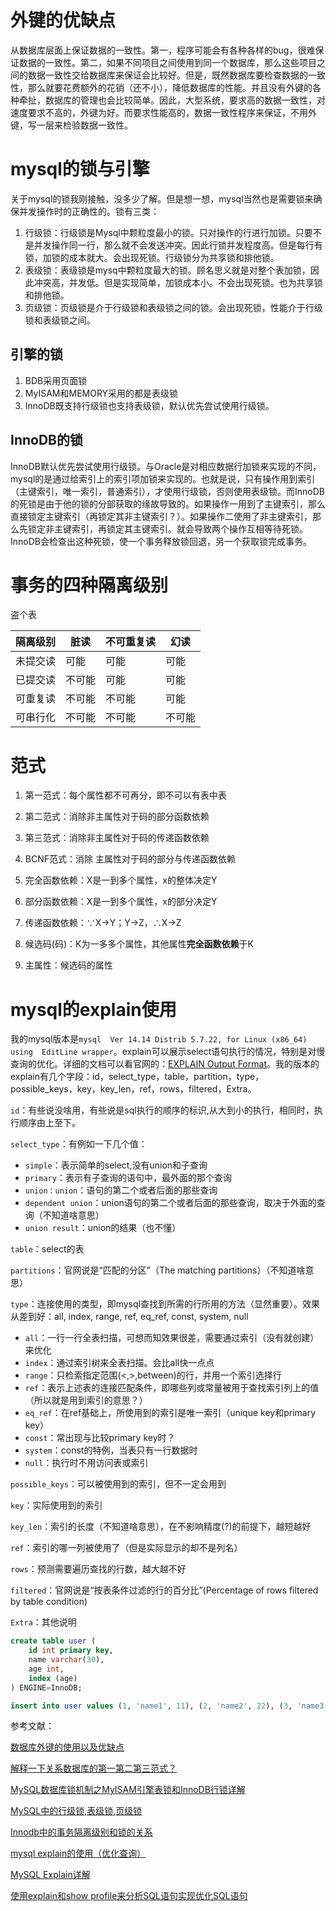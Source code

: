 # 外键的优缺点
从数据库层面上保证数据的一致性。第一，程序可能会有各种各样的bug，很难保证数据的一致性。第二，如果不同项目之间使用到同一个数据库，那么这些项目之间的数据一致性交给数据库来保证会比较好。但是，既然数据库要检查数据的一致性，那么就要花费额外的花销（还不小），降低数据库的性能。并且没有外键的各种牵扯，数据库的管理也会比较简单。因此，大型系统，要求高的数据一致性，对速度要求不高的，外键为好。而要求性能高的，数据一致性程序来保证，不用外键，写一层来检验数据一致性。

# mysql的锁与引擎
关于mysql的锁我刚接触，没多少了解。但是想一想，mysql当然也是需要锁来确保并发操作时的正确性的。锁有三类：

1. 行级锁：行级锁是Mysql中颗粒度最小的锁。只对操作的行进行加锁。只要不是并发操作同一行，那么就不会发送冲突。因此行锁并发程度高。但是每行有锁，加锁的成本就大。会出现死锁。行级锁分为共享锁和排他锁。
2. 表级锁：表级锁是mysq中颗粒度最大的锁。顾名思义就是对整个表加锁，因此冲突高，并发低。但是实现简单，加锁成本小。不会出现死锁。也为共享锁和排他锁。
3. 页级锁：页级锁是介于行级锁和表级锁之间的锁。会出现死锁，性能介于行级锁和表级锁之间。

## 引擎的锁
1. BDB采用页面锁
2. MyISAM和MEMORY采用的都是表级锁
3. InnoDB既支持行级锁也支持表级锁，默认优先尝试使用行级锁。

## InnoDB的锁
InnoDB默认优先尝试使用行级锁。与Oracle是对相应数据行加锁来实现的不同，mysql的是通过给索引上的索引项加锁来实现的。也就是说，只有操作用到索引（主键索引，唯一索引，普通索引），才使用行级锁，否则使用表级锁。而InnoDB的死锁是由于他的锁的分部获取的缘故导致的。如果操作一用到了主键索引，那么直接锁定主键索引（再锁定其非主键索引？）。如果操作二使用了非主键索引，那么先锁定非主键索引，再锁定其主键索引。就会导致两个操作互相等待死锁。InnoDB会检查出这种死锁，使一个事务释放锁回退，另一个获取锁完成事务。

# 事务的四种隔离级别
盗个表

|隔离级别|脏读|不可重复读|幻读|
|-------|----|---------|----|
|未提交读|可能|可能|可能|
|已提交读|不可能|可能|可能|
|可重复读|不可能|不可能|可能|
|可串行化|不可能|不可能|不可能|

# 范式
1. 第一范式：每个属性都不可再分，即不可以有表中表
2. 第二范式：消除非主属性对于码的部分函数依赖
3. 第三范式：消除非主属性对于码的传递函数依赖
4. BCNF范式：消除 主属性对于码的部分与传递函数依赖


1. 完全函数依赖：X是一到多个属性，x的整体决定Y
2. 部分函数依赖：X是一到多个属性，x的部分决定Y
3. 传递函数依赖：∵X→Y；Y→Z，∴X→Z
4. 候选码(码)：K为一多多个属性，其他属性**完全函数依赖**于K
5. 主属性：候选码的属性

# mysql的explain使用
我的mysql版本是`mysql  Ver 14.14 Distrib 5.7.22, for Linux (x86_64) using  EditLine wrapper`。explain可以展示select语句执行的情况，特别是对慢查询的优化。详细的文档可以看官网的：[EXPLAIN Output Format](https://dev.mysql.com/doc/refman/5.5/en/explain-output.html "EXPLAIN Output Format")。我的版本的explain有几个字段：id，select_type，table，partition，type，possible_keys，key，key_len，ref，rows，filtered，Extra。

`id`：有些说没啥用，有些说是sql执行的顺序的标识,从大到小的执行，相同时，执行顺序由上至下。

`select_type`：有例如一下几个值：
* `simple`：表示简单的select,没有union和子查询
* `primary`：表示有子查询的语句中，最外面的那个查询
* `union：union`：语句的第二个或者后面的那些查询
* `dependent union`：union语句的第二个或者后面的那些查询，取决于外面的查询（不知道啥意思）
* `union result`：union的结果（也不懂）

`table`：select的表

`partitions`：官网说是“匹配的分区”（The matching partitions）（不知道啥意思）

`type`：连接使用的类型，即mysql查找到所需的行所用的方法（显然重要）。效果从差到好：all, index,  range, ref, eq_ref, const, system, null
* `all`：一行一行全表扫描，可想而知效果很差，需要通过索引（没有就创建）来优化
* `index`：通过索引树来全表扫描。会比all快一点点
* `range`：只检索指定范围(<,>,between)的行，并用一个索引选择行
* `ref`：表示上述表的连接匹配条件，即哪些列或常量被用于查找索引列上的值（所以就是用到索引的意思？）
* `eq_ref`：在ref基础上，所使用到的索引是唯一索引（unique key和primary key）
* `const`：常出现与比较primary key时？
* `system`：const的特例，当表只有一行数据时
* `null`：执行时不用访问表或索引

`possible_keys`：可以被使用到的索引，但不一定会用到

`key`：实际使用到的索引

`key_len`：索引的长度（不知道啥意思），在不影响精度(?)的前提下，越短越好

`ref`：索引的哪一列被使用了（但是实际显示的却不是列名）

`rows`：预测需要遍历查找的行数，越大越不好

`filtered`：官网说是“按表条件过滤的行的百分比”(Percentage of rows filtered by table condition)

`Extra`：其他说明

```sql
create table user (
	id int primary key,
	name varchar(30),
	age int,
	index (age) 
) ENGINE=InnoDB;

insert into user values (1, 'name1', 11), (2, 'name2', 22), (3, 'name3', 33);
```

参考文献：

[数据库外键的使用以及优缺点](http://www.cnblogs.com/tearer/archive/2010/07/25/1784896.html "数据库外键的使用以及优缺点")

[解释一下关系数据库的第一第二第三范式？](https://www.zhihu.com/question/24696366 "解释一下关系数据库的第一第二第三范式？")

[MySQL数据库锁机制之MyISAM引擎表锁和InnoDB行锁详解](https://blog.csdn.net/hsd2012/article/details/51112009 "MySQL数据库锁机制之MyISAM引擎表锁和InnoDB行锁详解")

[MySQL中的行级锁,表级锁,页级锁](http://www.hollischuang.com/archives/914 "MySQL中的行级锁,表级锁,页级锁")

[Innodb中的事务隔离级别和锁的关系](https://tech.meituan.com/innodb-lock.html "Innodb中的事务隔离级别和锁的关系")

[mysql explain的使用（优化查询）](http://www.cnblogs.com/0201zcr/p/5742382.html "mysql explain的使用（优化查询）")

[MySQL Explain详解](http://www.cnblogs.com/xuanzhi201111/p/4175635.html "MySQL Explain详解")

[使用explain和show profile来分析SQL语句实现优化SQL语句](http://www.shixinke.com/mysql/mysql-sql-optimization-with-using-explain-and-show-profile "使用explain和show profile来分析SQL语句实现优化SQL语句")